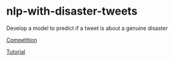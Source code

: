 # nlp-with-disaster-tweets

Develop a model to predict if a tweet is about a genuine disaster

[Competition](https://www.kaggle.com/c/nlp-getting-started)

[Tutorial](https://towardsdatascience.com/how-to-enter-your-first-kaggle-competition-4717e7b232db)
